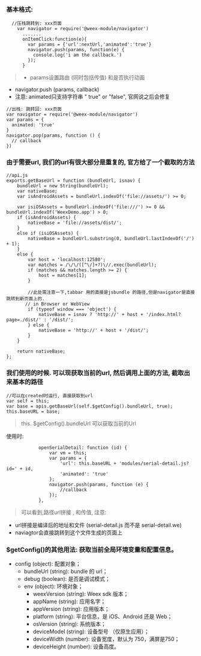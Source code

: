 ### 基本格式:
```
  //压栈跳转到: xxx页面
    var navigator = require('@weex-module/navigator')
      .......
      onItemClick:function(e){
        var params = {'url':nextUrl,'animated':'true'}
        navigator.push(params, function(e) {
          console.log('i am the callback.')
        });
      }
```
> - params设置路由 (同时包括传值) 和是否执行动画
- navigator.push (params, callback)
- 注意: animated只支持字符串 " true" or "false", 官网说之后会修复

```
//出栈: 跳转回: xxx页面
var navigator = require('@weex-module/navigator')
var params = {
  animated: 'true'
}
navigator.pop(params, function () {
  // callback
})
```

### 由于需要url, 我们的url有很大部分是重复的, 官方给了一个截取的方法
```
//api.js
exports.getBaseUrl = function (bundleUrl, isnav) {
    bundleUrl = new String(bundleUrl);
    var nativeBase;
    var isAndroidAssets = bundleUrl.indexOf('file://assets/') >= 0;

    var isiOSAssets = bundleUrl.indexOf('file:///') >= 0 && bundleUrl.indexOf('WeexDemo.app') > 0;
    if (isAndroidAssets) {
        nativeBase = 'file://assets/dist/';
    }
    else if (isiOSAssets) {
        nativeBase = bundleUrl.substring(0, bundleUrl.lastIndexOf('/') + 1);
    }
    else {
        var host = 'localhost:12580';  
        var matches = /\/\/([^\/]+?)\//.exec(bundleUrl);
        if (matches && matches.length >= 2) {
            host = matches[1];
        }

        //此处需注意一下,tabbar 用的直接是jsbundle 的路径,但是navigator是直接跳转到新页面上的.
       // in Browser or WebView
        if (typeof window === 'object') {
            nativeBase = isnav ? 'http://' + host + '/index.html?page=./dist/' : '/dist/';
        } else {
            nativeBase = 'http://' + host + '/dist/';
        }
    }

    return nativeBase;
};
```
### 我们使用的时候. 可以现获取当前的url, 然后调用上面的方法, 截取出来基本的路径
```
//可以在created时运行, 直接获取到url
var self = this;
var base = apis.getBaseUrl(self.$getConfig().bundleUrl, true);
this.baseURL = base;
```
>  this. $getConfig().bundleUrl 可以获取当前的Url

使用时:
```
            openSerialDetail: function (id) {
                var vm = this;
                var params = {
                    'url': this.baseURL + 'modules/serial-detail.js?id=' + id,
                    'animated': 'true'
                };
                navigator.push(params, function (e) {
                    //callback
                });
            },
```
>可以看到,路径url拼接 , 和传值,
注意:
  - url拼接是编译后的地址和文件  (serial-detail.js 而不是 serial-detail.we)
  - naviagtor会直接跳转到这个文件生成的页面上

### $getConfig()的其他用法: 获取当前全局环境变量和配置信息。
  - config (object): 配置对象；
    - bundleUrl (string): bundle 的 url；
    - debug (boolean): 是否是调试模式；
    - env (object): 环境对象；
      - weexVersion (string): Weex sdk 版本；
      - appName (string): 应用名字；
      - appVersion (string): 应用版本；
      - platform (string): 平台信息，是 iOS、Android 还是 Web；
      - osVersion (string): 系统版本；
      - deviceModel (string): 设备型号 （仅原生应用）；
      - deviceWidth (number): 设备宽度，默认为 750，满屏是750；
      - deviceHeight (number): 设备高度。
